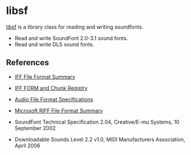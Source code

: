 
# libsf

[libsf]() is a library class for reading and writing soundfonts.

* Read and write SoundFont 2.0-3.1 sound fonts.
* Read and write DLS sound fonts.

## References

* [IFF File Format Summary](https://www.fileformat.info/format/iff/egff.htm)
* [IFF FORM and Chunk Registry](https://wiki.amigaos.net/wiki/IFF_FORM_and_Chunk_Registry)
* [Audio File Format Specifications](https://www.mmsp.ece.mcgill.ca/Documents/AudioFormats/WAVE/WAVE.html)

* [Microsoft RIFF File Format Summary](https://www.fileformat.info/format/riff/egff.htm)

* SoundFont Technical Specification 2.04, Creative/E-mu Systems, 10 September 2002
* Downloadable Sounds Level 2.2 v1.0, MIDI Manufacturers Association, April 2006
